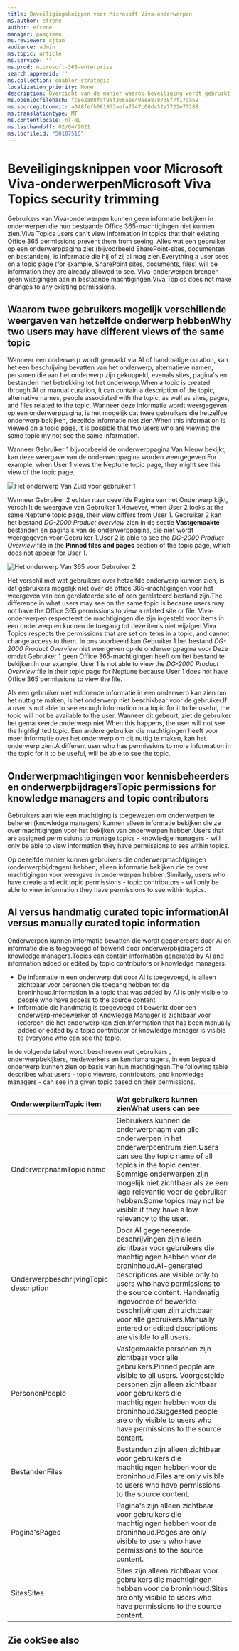 ```yaml
---
title: Beveiligingsknippen voor Microsoft Viva-onderwerpen
ms.author: efrene
author: efrene
manager: pamgreen
ms.reviewer: cjtan
audience: admin
ms.topic: article
ms.service: ''
ms.prod: microsoft-365-enterprise
search.appverid: ''
ms.collection: enabler-strategic
localization_priority: None
description: Overzicht van de manier waarop beveiliging wordt gebruikt om onderwerpen weer te geven.
ms.openlocfilehash: fc8e2a08fcf9af266aee49eee878738f7f17aa59
ms.sourcegitcommit: a048fefb081953aefa7747c08da52a7722e77288
ms.translationtype: MT
ms.contentlocale: nl-NL
ms.lasthandoff: 02/04/2021
ms.locfileid: "50107516"
---
```

# <a name="microsoft-viva-topics-security-trimming"></a><span data-ttu-id="e4b44-103">Beveiligingsknippen voor Microsoft Viva-onderwerpen</span><span class="sxs-lookup"><span data-stu-id="e4b44-103">Microsoft Viva Topics security trimming</span></span> 

<span data-ttu-id="e4b44-104">Gebruikers van Viva-onderwerpen kunnen geen informatie bekijken in onderwerpen die hun bestaande Office 365-machtigingen niet kunnen zien.</span><span class="sxs-lookup"><span data-stu-id="e4b44-104">Viva Topics users can't view information in topics that their existing Office 365 permissions prevent them from seeing.</span></span> <span data-ttu-id="e4b44-105">Alles wat een gebruiker op een onderwerppagina ziet (bijvoorbeeld SharePoint-sites, documenten en bestanden), is informatie die hij of zij al mag zien.</span><span class="sxs-lookup"><span data-stu-id="e4b44-105">Everything a user sees on a topic page (for example, SharePoint sites, documents, files) will be information they are already allowed to see.</span></span> <span data-ttu-id="e4b44-106">Viva-onderwerpen brengen geen wijzigingen aan in bestaande machtigingen.</span><span class="sxs-lookup"><span data-stu-id="e4b44-106">Viva Topics does not make changes to any existing permissions.</span></span>

## <a name="why-two-users-may-have-different-views-of-the-same-topic"></a><span data-ttu-id="e4b44-107">Waarom twee gebruikers mogelijk verschillende weergaven van hetzelfde onderwerp hebben</span><span class="sxs-lookup"><span data-stu-id="e4b44-107">Why two users may have different views of the same topic</span></span>

<span data-ttu-id="e4b44-108">Wanneer een onderwerp wordt gemaakt via AI of handmatige curation, kan het een beschrijving bevatten van het onderwerp, alternatieve namen, personen die aan het onderwerp zijn gekoppeld, evenals sites, pagina's en bestanden met betrekking tot het onderwerp.</span><span class="sxs-lookup"><span data-stu-id="e4b44-108">When a topic is created through AI or manual curation, it can contain a description of the topic, alternative names, people associated with the topic, as well as sites, pages, and files related to the topic.</span></span> <span data-ttu-id="e4b44-109">Wanneer deze informatie wordt weergegeven op een onderwerppagina, is het mogelijk dat twee gebruikers die hetzelfde onderwerp bekijken, dezelfde informatie niet zien.</span><span class="sxs-lookup"><span data-stu-id="e4b44-109">When this information is viewed on a topic page, it is possible that two users who are viewing the same topic my not see the same information.</span></span>
  
<span data-ttu-id="e4b44-110">Wanneer Gebruiker 1 bijvoorbeeld de onderwerppagina Van Nieuw bekijkt, kan deze weergave van de onderwerppagina worden weergegeven.</span><span class="sxs-lookup"><span data-stu-id="e4b44-110">For example, when User 1 views the Neptune topic page, they might see this view of the topic page.</span></span>

![Het onderwerp Van Zuid voor gebruiker 1](../media/knowledge-management/user2-topic-view.png) </br> 

<span data-ttu-id="e4b44-112">Wanneer Gebruiker 2 echter naar dezelfde Pagina van het Onderwerp kijkt, verschilt de weergave van Gebruiker 1.</span><span class="sxs-lookup"><span data-stu-id="e4b44-112">However, when User 2 looks at the same Neptune topic page, their view differs from User 1.</span></span>  <span data-ttu-id="e4b44-113">Gebruiker 2 kan het bestand *DG-2000 Product overview* zien in de sectie **Vastgemaakte** bestanden en pagina's van de onderwerppagina, die niet wordt weergegeven voor Gebruiker 1.</span><span class="sxs-lookup"><span data-stu-id="e4b44-113">User 2 is able to see the *DG-2000 Product Overview* file in the **Pinned files and pages** section of the topic page, which does not appear for User 1.</span></span> 

![Het onderwerp Van 365 voor Gebruiker 2](../media/knowledge-management/user1-topic-view.png) </br> 

<span data-ttu-id="e4b44-115">Het verschil met wat gebruikers over hetzelfde onderwerp kunnen zien, is dat gebruikers mogelijk niet over de office 365-machtigingen voor het weergeven van een gerelateerde site of een gerelateerd bestand zijn.</span><span class="sxs-lookup"><span data-stu-id="e4b44-115">The difference in what users may see on the same topic is because users may not have the Office 365 permissions to view a related site or file.</span></span>  <span data-ttu-id="e4b44-116">Viva-onderwerpen respecteert de machtigingen die zijn ingesteld voor items in een onderwerp en kunnen de toegang tot deze items niet wijzigen.</span><span class="sxs-lookup"><span data-stu-id="e4b44-116">Viva Topics respects the permissions that are set on items in a topic, and cannot change access to them.</span></span> <span data-ttu-id="e4b44-117">In ons voorbeeld kan Gebruiker 1 het bestand *DG-2000 Product Overview* niet weergeven op de onderwerppagina voor Deze omdat Gebruiker 1 geen Office 365-machtigingen heeft om het bestand te bekijken.</span><span class="sxs-lookup"><span data-stu-id="e4b44-117">In our example, User 1 is not able to view the *DG-2000 Product Overview* file in their topic page for Neptune because User 1 does not have Office 365 permissions to view the file.</span></span>

<span data-ttu-id="e4b44-118">Als een gebruiker niet voldoende informatie in een onderwerp kan zien om het nuttig te maken, is het onderwerp niet beschikbaar voor de gebruiker.</span><span class="sxs-lookup"><span data-stu-id="e4b44-118">If a user is not able to see enough information in a topic for it to be useful, the topic will not be available to the user.</span></span> <span data-ttu-id="e4b44-119">Wanneer dit gebeurt, ziet de gebruiker het gemarkeerde onderwerp niet.</span><span class="sxs-lookup"><span data-stu-id="e4b44-119">When this happens, the user will not see the highlighted topic.</span></span> <span data-ttu-id="e4b44-120">Een andere gebruiker die machtigingen heeft voor meer informatie over het onderwerp om dit nuttig te maken, kan het onderwerp zien.</span><span class="sxs-lookup"><span data-stu-id="e4b44-120">A different user who has permissions to more information in the topic for it to be useful, will be able to see the topic.</span></span>


## <a name="topic-permissions-for-knowledge-managers-and-topic-contributors"></a><span data-ttu-id="e4b44-121">Onderwerpmachtigingen voor kennisbeheerders en onderwerpbijdragers</span><span class="sxs-lookup"><span data-stu-id="e4b44-121">Topic permissions for knowledge managers and topic contributors</span></span>

<span data-ttu-id="e4b44-122">Gebruikers aan wie een machtiging is toegewezen om onderwerpen te beheren (knowledge managers) kunnen alleen informatie bekijken die ze over machtigingen voor het bekijken van onderwerpen hebben.</span><span class="sxs-lookup"><span data-stu-id="e4b44-122">Users that are assigned permissions to manage topics - knowledge managers - will only be able to view information they have permissions to see within topics.</span></span>

<span data-ttu-id="e4b44-123">Op dezelfde manier kunnen gebruikers die onderwerpmachtigingen (onderwerpbijdragen) hebben, alleen informatie bekijken die ze over machtigingen voor weergave in onderwerpen hebben.</span><span class="sxs-lookup"><span data-stu-id="e4b44-123">Similarly, users who have create and edit topic permissions - topic contributors - will only be able to view information they have permissions to see within topics.</span></span> 


## <a name="ai-versus-manually-curated-topic-information"></a><span data-ttu-id="e4b44-124">AI versus handmatig curated topic information</span><span class="sxs-lookup"><span data-stu-id="e4b44-124">AI versus manually curated topic information</span></span>

<span data-ttu-id="e4b44-125">Onderwerpen kunnen informatie bevatten die wordt gegenereerd door AI en informatie die is toegevoegd of bewerkt door onderwerpbijdragers of knowledge managers.</span><span class="sxs-lookup"><span data-stu-id="e4b44-125">Topics can contain information generated by AI and information added or edited by topic contributors or knowledge managers.</span></span>

 - <span data-ttu-id="e4b44-126">De informatie in een onderwerp dat door AI is toegevoegd, is alleen zichtbaar voor personen die toegang hebben tot de broninhoud.</span><span class="sxs-lookup"><span data-stu-id="e4b44-126">Information in a topic that was added by AI is only visible to people who have access to the source content.</span></span>
 - <span data-ttu-id="e4b44-127">Informatie die handmatig is toegevoegd of bewerkt door een onderwerp-medewerker of Knowledge Manager is zichtbaar voor iedereen die het onderwerp kan zien.</span><span class="sxs-lookup"><span data-stu-id="e4b44-127">Information that has been manually added or edited by a topic contributor or knowledge manager is visible to everyone who can see the topic.</span></span>

<span data-ttu-id="e4b44-128">In de volgende tabel wordt beschreven wat gebruikers , onderwerpbekijkers, medewerkers en kennismanagers, in een bepaald onderwerp kunnen zien op basis van hun machtigingen.</span><span class="sxs-lookup"><span data-stu-id="e4b44-128">The following table describes what users - topic viewers, contributors, and knowledge managers - can see in a given topic based on their permissions.</span></span>

|<span data-ttu-id="e4b44-129">Onderwerpitem</span><span class="sxs-lookup"><span data-stu-id="e4b44-129">Topic item</span></span>|<span data-ttu-id="e4b44-130">Wat gebruikers kunnen zien</span><span class="sxs-lookup"><span data-stu-id="e4b44-130">What users can see</span></span>|
|:---------|:------------------|
|<span data-ttu-id="e4b44-131">Onderwerpnaam</span><span class="sxs-lookup"><span data-stu-id="e4b44-131">Topic name</span></span>|<span data-ttu-id="e4b44-132">Gebruikers kunnen de onderwerpnaam van alle onderwerpen in het onderwerpcentrum zien.</span><span class="sxs-lookup"><span data-stu-id="e4b44-132">Users can see the topic name of all topics in the topic center.</span></span> <span data-ttu-id="e4b44-133">Sommige onderwerpen zijn mogelijk niet zichtbaar als ze een lage relevantie voor de gebruiker hebben.</span><span class="sxs-lookup"><span data-stu-id="e4b44-133">Some topics may not be visible if they have a low relevancy to the user.</span></span>|
|<span data-ttu-id="e4b44-134">Onderwerpbeschrijving</span><span class="sxs-lookup"><span data-stu-id="e4b44-134">Topic description</span></span>|<span data-ttu-id="e4b44-135">Door AI gegenereerde beschrijvingen zijn alleen zichtbaar voor gebruikers die machtigingen hebben voor de broninhoud.</span><span class="sxs-lookup"><span data-stu-id="e4b44-135">AI-generated descriptions are visible only to users who have permissions to the source content.</span></span> <span data-ttu-id="e4b44-136">Handmatig ingevoerde of bewerkte beschrijvingen zijn zichtbaar voor alle gebruikers.</span><span class="sxs-lookup"><span data-stu-id="e4b44-136">Manually entered or edited descriptions are visible to all users.</span></span>|
|<span data-ttu-id="e4b44-137">Personen</span><span class="sxs-lookup"><span data-stu-id="e4b44-137">People</span></span>|<span data-ttu-id="e4b44-138">Vastgemaakte personen zijn zichtbaar voor alle gebruikers.</span><span class="sxs-lookup"><span data-stu-id="e4b44-138">Pinned people are visible to all users.</span></span> <span data-ttu-id="e4b44-139">Voorgestelde personen zijn alleen zichtbaar voor gebruikers die machtigingen hebben voor de broninhoud.</span><span class="sxs-lookup"><span data-stu-id="e4b44-139">Suggested people are only visible to users who have permissions to the source content.</span></span>|
|<span data-ttu-id="e4b44-140">Bestanden</span><span class="sxs-lookup"><span data-stu-id="e4b44-140">Files</span></span>|<span data-ttu-id="e4b44-141">Bestanden zijn alleen zichtbaar voor gebruikers die machtigingen hebben voor de broninhoud.</span><span class="sxs-lookup"><span data-stu-id="e4b44-141">Files are only visible to users who have permissions to the source content.</span></span>|
|<span data-ttu-id="e4b44-142">Pagina's</span><span class="sxs-lookup"><span data-stu-id="e4b44-142">Pages</span></span>|<span data-ttu-id="e4b44-143">Pagina's zijn alleen zichtbaar voor gebruikers die machtigingen hebben voor de broninhoud.</span><span class="sxs-lookup"><span data-stu-id="e4b44-143">Pages are only visible to users who have permissions to the source content.</span></span>|
|<span data-ttu-id="e4b44-144">Sites</span><span class="sxs-lookup"><span data-stu-id="e4b44-144">Sites</span></span>|<span data-ttu-id="e4b44-145">Sites zijn alleen zichtbaar voor gebruikers die machtigingen hebben voor de broninhoud.</span><span class="sxs-lookup"><span data-stu-id="e4b44-145">Sites are only visible to users who have permissions to the source content.</span></span>|




## <a name="see-also"></a><span data-ttu-id="e4b44-146">Zie ook</span><span class="sxs-lookup"><span data-stu-id="e4b44-146">See also</span></span>

